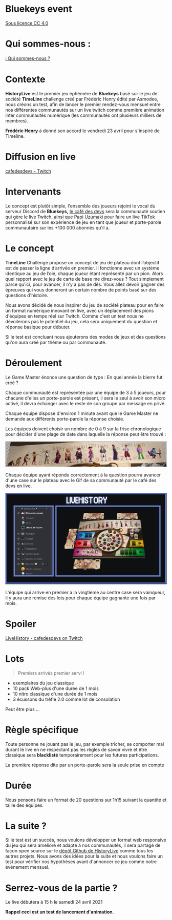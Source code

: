 # Bluekeys event

[Sous licence CC 4.0](https://creativecommons.org/licenses/by/4.0/deed.fr)

# Qui sommes-nous :

[ℹ️ Qui sommes-nous ?](https://docs.bluekeys.org/guide/presentation)

# Contexte

**HistoryLive** est le premier jeu éphémère de **Bluekeys** basé sur le jeu de société **TimeLine** challenge créé par Frédéric Henry édité par Asmodee, nous créons un test, afin de lancer le premier rendez-vous mensuel entre nos différentes communautés sur un live twitch comme première animation inter communautés numérique (les communautés ont plusieurs milliers de membres).

**Frédéric Henry** à donné son accord le vendredi 23 avril pour s'inspiré de Timeline.

# Diffusion en live

[cafedesdevs - Twitch](https://www.twitch.tv/cafedesdevs)

# Intervenants

Le concept est plutôt simple, l'ensemble des joueurs rejoint le vocal du serveur Discord de **Bluekeys,** [le café des devs](https://docs.bluekeys.org/guide/nos-soutiens/cafe-des-devs) sera la communauté soutien qui gère le live Twitch, ainsi que [Papi Uzumaki](https://docs.bluekeys.org/guide/nos-soutiens/papi-uzumaki) pour faire un live TikTok personnalisé sur son expérience de jeu en tant que joueur et porte-parole communautaire sur les +100 000 abonnés qu'il a.

# Le concept

**TimeLine** Challenge propose un concept de jeu de plateau dont l’objectif est de passer la ligne d’arrivée en premier. Il fonctionne avec un système identique au jeu de l’oie, chaque joueur étant représenté par un pion. Alors quel rapport avec le jeu de carte de base me direz-vous ? Tout simplement parce qu’ici, pour avancer, il n’y a pas de dés. Vous allez devoir gagner des épreuves qui vous donneront un certain nombre de points basé sur des questions d'histoire.

Nous avons décidé de nous inspirer du jeu de société plateau pour en faire un format numérique innovant en live, avec un déplacement des pions d'équipes en temps réel sur Twitch. Comme c'est un test nous ne dévoilerons pas le potentiel du jeu, cela sera uniquement du question et réponse basique pour débuter.

Si le test est concluant nous ajouterons des modes de jeux et des questions qu'on aura créé par thème ou par communauté.

# Déroulement

Le Game Master énonce une question de type : En quel année la bierre fut créé ?

Chaque communauté est représentée par une équipe de 3 à 5 joueurs, pour chacune d'elles un porte-parole est présent, il sera le seul à avoir son micro activé, il devra échanger avec le reste de son groupe par message en privé. 

Chaque équipe dispose d'environ 1 minute avant que le Game Master ne demande aux différents porte-parole la réponse choisie.

Les équipes doivent choisir un nombre de 0 à 9 sur la frise chronologique pour décider d'une plage de date dans laquelle la réponse peut être trouvé :

![Bluekeys%20event%20c08a75c4de094399ab620062113b031b/Untitled.png](Bluekeys%20event%20c08a75c4de094399ab620062113b031b/Untitled.png)

Chaque équipe ayant répondu correctement à la question pourra avancer d'une case sur le plateau avec le Gif de sa communauté par le café des devs en live.

![Bluekeys%20event%20c08a75c4de094399ab620062113b031b/plateau2.png](Bluekeys%20event%20c08a75c4de094399ab620062113b031b/plateau2.png)

L'équipe qui arrive en premier à la vingtième au centre case sera vainqueur, il y aura une remise des lots pour chaque équipe gagnante une fois par mois.

# **Spoiler**

[LiveHistory - cafedesdevs on Twitch](https://www.twitch.tv/videos/992170690)

# Lots

> Premiers arrivés premier servi !

- exemplaires du jeu classique
- 10 pack Web-plus d'une durée de 1 mois
- 10 nitro classique d'une durée de 1 mois
- 3 écussons du trèfle 2.0 comme lot de consolation

Peut être plus ...

# Règle spécifique

Toute personne ne jouant pas le jeu, par exemple tricher, se comporter mal durant le live en ne respectant pas les règles de savoir vivre et être classique sera **blacklisté** temporairement pour les futures participations.

La première réponse dite par un porte-parole sera la seule prise en compte

# Durée

Nous pensons faire un format de 20 questions sur 1h15 suivant la quantité et taille des équipes.

# La suite ?

Si le test est un succès, nous voulons développer un format web responsive du jeu qui sera amélioré et adapté à nos communautés, il sera partagé de façon open source sur le [dépôt Github de HistoryLive](https://github.com/blue-keys/HistoryLive) comme tous les autres projets. Nous avons des idées pour la suite et nous voulons faire un test pour vérifier nos hypothèses avant d'annoncer ce jeu comme notre événement mensuel.

# Serrez-vous de la partie ?

Le live débutera à 15 h le samedi 24 avril 2021

**Rappel ceci est un test de lancement d'animation.**